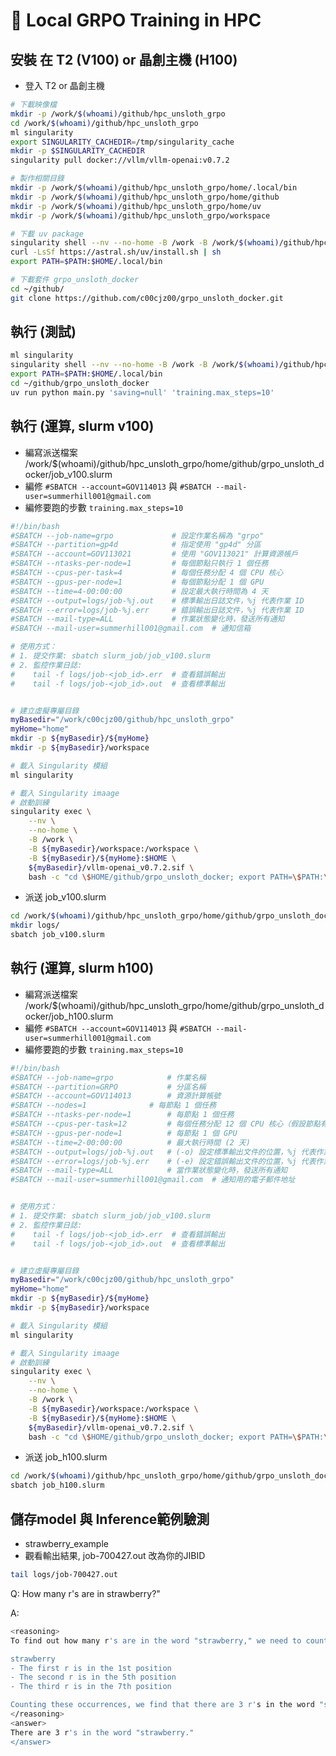 # 🚀 Local GRPO Training in HPC

## 安裝 在 T2 (V100) or 晶創主機 (H100)
- 登入 T2 or  晶創主機
```bash
# 下載映像檔
mkdir -p /work/$(whoami)/github/hpc_unsloth_grpo
cd /work/$(whoami)/github/hpc_unsloth_grpo
ml singularity
export SINGULARITY_CACHEDIR=/tmp/singularity_cache
mkdir -p $SINGULARITY_CACHEDIR
singularity pull docker://vllm/vllm-openai:v0.7.2

# 製作相關目錄
mkdir -p /work/$(whoami)/github/hpc_unsloth_grpo/home/.local/bin
mkdir -p /work/$(whoami)/github/hpc_unsloth_grpo/home/github
mkdir -p /work/$(whoami)/github/hpc_unsloth_grpo/home/uv
mkdir -p /work/$(whoami)/github/hpc_unsloth_grpo/workspace

# 下載 uv package
singularity shell --nv --no-home -B /work -B /work/$(whoami)/github/hpc_unsloth_grpo/workspace:/workspace -B /work/$(whoami)/github/hpc_unsloth_grpo/home:$HOME  ./vllm-openai_v0.7.2.sif
curl -LsSf https://astral.sh/uv/install.sh | sh
export PATH=$PATH:$HOME/.local/bin

# 下載套件 grpo_unsloth_docker
cd ~/github/
git clone https://github.com/c00cjz00/grpo_unsloth_docker.git
```

## 執行 (測試)
```bash
ml singularity
singularity shell --nv --no-home -B /work -B /work/$(whoami)/github/hpc_unsloth_grpo/workspace:/workspace -B /work/$(whoami)/github/hpc_unsloth_grpo/home:$HOME  ./vllm-openai_v0.7.2.sif
export PATH=$PATH:$HOME/.local/bin
cd ~/github/grpo_unsloth_docker
uv run python main.py 'saving=null' 'training.max_steps=10'
```

## 執行 (運算, slurm v100)
- 編寫派送檔案  /work/$(whoami)/github/hpc_unsloth_grpo/home/github/grpo_unsloth_docker/job_v100.slurm
- 編修 ```#SBATCH --account=GOV114013```   與 ```#SBATCH --mail-user=summerhill001@gmail.com```
- 編修要跑的步數 ```training.max_steps=10```
  
```bash
#!/bin/bash
#SBATCH --job-name=grpo             # 設定作業名稱為 "grpo"
#SBATCH --partition=gp4d            # 指定使用 "gp4d" 分區
#SBATCH --account=GOV113021         # 使用 "GOV113021" 計算資源帳戶
#SBATCH --ntasks-per-node=1         # 每個節點只執行 1 個任務
#SBATCH --cpus-per-task=4           # 每個任務分配 4 個 CPU 核心
#SBATCH --gpus-per-node=1           # 每個節點分配 1 個 GPU
#SBATCH --time=4-00:00:00           # 設定最大執行時間為 4 天
#SBATCH --output=logs/job-%j.out    # 標準輸出日誌文件，%j 代表作業 ID
#SBATCH --error=logs/job-%j.err     # 錯誤輸出日誌文件，%j 代表作業 ID
#SBATCH --mail-type=ALL             # 作業狀態變化時，發送所有通知
#SBATCH --mail-user=summerhill001@gmail.com  # 通知信箱

# 使用方式：
# 1. 提交作業: sbatch slurm_job/job_v100.slurm
# 2. 監控作業日誌: 
#    tail -f logs/job-<job_id>.err  # 查看錯誤輸出
#    tail -f logs/job-<job_id>.out  # 查看標準輸出


# 建立虛擬專屬目錄
myBasedir="/work/c00cjz00/github/hpc_unsloth_grpo"
myHome="home"
mkdir -p ${myBasedir}/${myHome}
mkdir -p ${myBasedir}/workspace

# 載入 Singularity 模組
ml singularity

# 載入 Singularity imaage
# 啟動訓練
singularity exec \
	--nv \
	--no-home \
	-B /work \
	-B ${myBasedir}/workspace:/workspace \
	-B ${myBasedir}/${myHome}:$HOME \
	${myBasedir}/vllm-openai_v0.7.2.sif \
	bash -c "cd \$HOME/github/grpo_unsloth_docker; export PATH=\$PATH:\$HOME/.local/bin; uv run python main.py 'saving=null' 'training.max_steps=10'"
```

- 派送 job_v100.slurm

```bash
cd /work/$(whoami)/github/hpc_unsloth_grpo/home/github/grpo_unsloth_docker
mkdir logs/
sbatch job_v100.slurm
```

## 執行 (運算, slurm h100)
- 編寫派送檔案  /work/$(whoami)/github/hpc_unsloth_grpo/home/github/grpo_unsloth_docker/job_h100.slurm
- 編修 ```#SBATCH --account=GOV114013```   與 ```#SBATCH --mail-user=summerhill001@gmail.com```
- 編修要跑的步數 ```training.max_steps=10```

```bash
#!/bin/bash
#SBATCH --job-name=grpo            # 作業名稱
#SBATCH --partition=GRPO           # 分區名稱
#SBATCH --account=GOV114013        # 資源計算帳號
#SBATCH --nodes=1        	   # 每節點 1 個任務
#SBATCH --ntasks-per-node=1        # 每節點 1 個任務
#SBATCH --cpus-per-task=12         # 每個任務分配 12 個 CPU 核心（假設節點有足夠的核心）
#SBATCH --gpus-per-node=1          # 每節點 1 個 GPU
#SBATCH --time=2-00:00:00          # 最大執行時間 (2 天)
#SBATCH --output=logs/job-%j.out   # (-o) 設定標準輸出文件的位置，%j 代表作業 ID
#SBATCH --error=logs/job-%j.err    # (-e) 設定錯誤輸出文件的位置，%j 代表作業 ID
#SBATCH --mail-type=ALL            # 當作業狀態變化時，發送所有通知
#SBATCH --mail-user=summerhill001@gmail.com  # 通知用的電子郵件地址


# 使用方式：
# 1. 提交作業: sbatch slurm_job/job_v100.slurm
# 2. 監控作業日誌: 
#    tail -f logs/job-<job_id>.err  # 查看錯誤輸出
#    tail -f logs/job-<job_id>.out  # 查看標準輸出


# 建立虛擬專屬目錄
myBasedir="/work/c00cjz00/github/hpc_unsloth_grpo"
myHome="home"
mkdir -p ${myBasedir}/${myHome}
mkdir -p ${myBasedir}/workspace

# 載入 Singularity 模組
ml singularity

# 載入 Singularity imaage
# 啟動訓練
singularity exec \
	--nv \
	--no-home \
	-B /work \
	-B ${myBasedir}/workspace:/workspace \
	-B ${myBasedir}/${myHome}:$HOME \
	${myBasedir}/vllm-openai_v0.7.2.sif \
	bash -c "cd \$HOME/github/grpo_unsloth_docker; export PATH=\$PATH:\$HOME/.local/bin; uv run python main.py 'saving=null' 'training.max_steps=10'"
```

- 派送 job_h100.slurm

```bash
cd /work/$(whoami)/github/hpc_unsloth_grpo/home/github/grpo_unsloth_docker
sbatch job_h100.slurm
```

## 儲存model 與 Inference範例驗測
- strawberry_example
- 觀看輸出結果, job-700427.out 改為你的JIBID
```bash
tail logs/job-700427.out
```

Q: How many r's are in strawberry?"

A: 
```bash
<reasoning>
To find out how many r's are in the word "strawberry," we need to count each occurrence of the letter r in the word. We can do this by examining each letter of the word individually:

strawberry
- The first r is in the 1st position
- The second r is in the 5th position
- The third r is in the 7th position

Counting these occurrences, we find that there are 3 r's in the word "strawberry."
</reasoning>
<answer>
There are 3 r's in the word "strawberry."
</answer>
```




